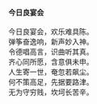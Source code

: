 #### 今日良宴会

今日良宴会，欢乐难具陈。  
弹筝奋逸响，新声妙入神。  
令德唱高言，识曲听其真。  
齐心同所愿，含意俱未申。  
人生寄一世，奄忽若飙尘。  
何不策高足，先据要路津。  
无为守穷贱，坎坷长苦辛。